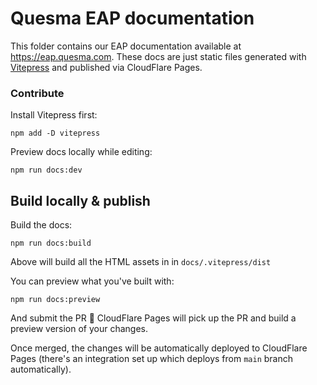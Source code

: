 # Quesma EAP documentation

This folder contains our EAP documentation available at https://eap.quesma.com.
These docs are just static files generated with [Vitepress](https://vitepress.dev) and published via CloudFlare Pages.


### Contribute

Install Vitepress first:
```shell
npm add -D vitepress
```

Preview docs locally while editing:
```shell
npm run docs:dev
```


## Build locally & publish

Build the docs:
```shell
npm run docs:build
```
Above will build all the HTML assets in in `docs/.vitepress/dist`

You can preview what you've built with:
```shell
npm run docs:preview
```

And submit the PR :muscle:
CloudFlare Pages will pick up the PR and build a preview version of your changes.

Once merged, the changes will be automatically deployed to CloudFlare Pages (there's an integration set up which
deploys from `main` branch automatically).
